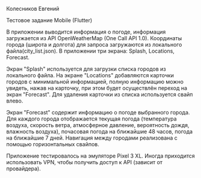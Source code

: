 Колесников Евгений

Тестовое задание Mobile (Flutter)

В приложении выводится информация о погоде, информация загружается из API OpenWeatherMap (One Call API 1.0). Координаты города (широта и долгота) для запроса загружаются из локального файла(city_list.json). В приложении три экрана: Splash, Locations, Forecast.

Экран "Splash" используется для загрузки списка городов из локального файла.
На экране "Locations" добавляются карточки городов с минимальной информацией, полную информацию можно увидеть, нажав на карточку, при этом будет осуществлён переход на экран "Forecast". Для удаления карточки из списка используется свайп влево.

Экран "Forecast" содержит информацию о погоде выбранного города. Для каждого города отображается текущая погода (температура воздуха, скорость ветра, атмосферное давление, вероятность дождя, влажность воздуха), почасовая погода на ближайшие 48 часов, погода на ближайшие 7 дней. Навигация между городами реализована с помощью горизонтальных свайпов.

Приложение тестировалось на эмуляторе Pixel 3 XL. Иногда приходится использовать VPN, чтобы получить доступ к API (зависит от провайдера).